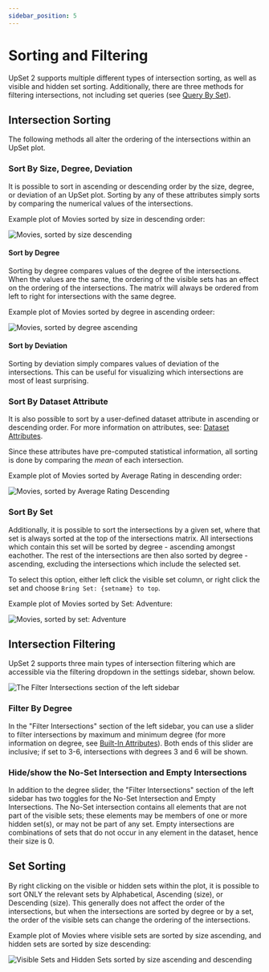 ```yaml
---
sidebar_position: 5
---
```


# Sorting and Filtering

UpSet 2 supports multiple different types of intersection sorting, as well as visible and hidden set sorting. Additionally, there are three methods for filtering intersections, not including set queries (see [Query By Set](./queries/query-by-set.md)).

## Intersection Sorting

The following methods all alter the ordering of the intersections within an UpSet plot.

### Sort By Size, Degree, Deviation

It is possible to sort in ascending or descending order by the size, degree, or deviation of an UpSet plot. Sorting by any of these attributes simply sorts by comparing the numerical values of the intersections.

Example plot of Movies sorted by size in descending order:

![Movies, sorted by size descending](./img/sorting-and-filtering/size-descending.png)

#### Sort by Degree

Sorting by degree compares values of the degree of the intersections. When the values are the same, the ordering of the visible sets has an effect on the ordering of the intersections. The matrix will always be ordered from left to right for intersections with the same degree.

Example plot of Movies sorted by degree in ascending ordeer:

![Movies, sorted by degree ascending](./img/sorting-and-filtering/degree-ascending.png)

#### Sort by Deviation

Sorting by deviation simply compares values of deviation of the intersections. This can be useful for visualizing which intersections are most of least surprising.

### Sort By Dataset Attribute

It is also possible to sort by a user-defined dataset attribute in ascending or descending order. For more information on attributes, see: [Dataset Attributes](./attributes/dataset.md).

Since these attributes have pre-computed statistical information, all sorting is done by comparing the *mean* of each intersection.

Example plot of Movies sorted by Average Rating in descending order:

![Movies, sorted by Average Rating Descending](./img/sorting-and-filtering/avgrating-descending.png)

### Sort By Set

Additionally, it is possible to sort the intersections by a given set, where that set is always sorted at the top of the intersections matrix. All intersections which contain this set will be sorted by degree - ascending amongst eachother. The rest of the intersections are then also sorted by degree - ascending, excluding the intersections which include the selected set.

To select this option, either left click the visible set column, or right click the set and choose `Bring Set: {setname} to top`.

Example plot of Movies sorted by Set: Adventure:

![Movies, sorted by set: Adventure](./img/sorting-and-filtering/set-adventure.png)

## Intersection Filtering

UpSet 2 supports three main types of intersection filtering which are accessible via the filtering dropdown in the settings sidebar, shown below.

![The Filter Intersections section of the left sidebar](./img/sorting-and-filtering/filter-sidebar.png)

### Filter By Degree

In the "Filter Intersections" section of the left sidebar, you can use a slider to filter intersections by maximum and minimum degree (for more information on degree, see [Built-In Attributes](./attributes/built-in.md)). Both ends of this slider are inclusive; if set to 3-6, intersections with degrees 3 and 6 will be shown.

### Hide/show the No-Set Intersection and Empty Intersections

In addition to the degree slider, the "Filter Intersections" section of the left sidebar has two toggles for the No-Set Intersection and Empty Intersections. The No-Set intersection contains all elements that are not part of the visible sets; these elements may be members of one or more hidden set(s), or may not be part of any set. Empty intersections are combinations of sets that do not occur in any element in the dataset, hence their size is 0.

## Set Sorting

By right clicking on the visible or hidden sets within the plot, it is possible to sort ONLY the relevant sets by Alphabetical, Ascending (size), or Descending (size). This generally does not affect the order of the intersections, but when the intersections are sorted by degree or by a set, the order of the visible sets can change the ordering of the intersections.

Example plot of Movies where visible sets are sorted by size ascending, and hidden sets are sorted by size descending:

![Visible Sets and Hidden Sets sorted by size ascending and descending](./img/sorting-and-filtering/sets.png)
